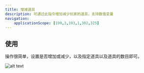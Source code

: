 ```yaml
---
title: 增减道具
description: 可通过此指令增加减少玩家的道具，支持数值变量
navigation:
    applicationScope: [199,3,193,1,302,325]
---
```


## 使用

操作很简单，设置是否增加或减少，以及指定道具以及道具的数目即可。

![alt text](https://assbak.gcw.wiki/gcw/image/zh_hans/commands/player/changeitem/image.png)
